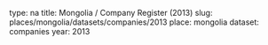 type: na
title: Mongolia / Company Register (2013)
slug: places/mongolia/datasets/companies/2013
place: mongolia
dataset: companies
year: 2013
